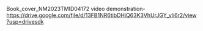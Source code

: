  Book_cover_NM2023TMID04172
 video demonstration-https://drive.google.com/file/d/13FB1NR6tibDHiQ63K3VhUrJGY_vli6r2/view?usp=drivesdk
